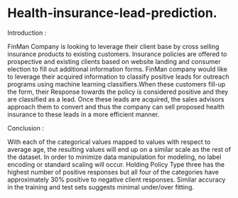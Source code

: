 # Health-insurance-lead-prediction.

Introduction :

FinMan Company is looking to leverage their client base by cross selling insurance products to existing customers. Insurance policies are offered to prospective and existing clients based on website landing and consumer election to fill out additional information forms. FinMan company would like to leverage their acquired information to classify positive leads for outreach programs using machine learning classifiers.When these customers fill-up the form, their Response towards the policy is considered positive and they are classified as a lead. Once these leads are acquired, the sales advisors approach them to convert and thus the company can sell proposed health insurance to these leads in a more efficient manner.

Conclusion :

With each of the categorical values mapped to values with respect to average age, the resulting values will end up on a similar scale as the rest of the dataset. In order to minimize data manipulation for modeling, no label encoding or standard scaling will occur. Holding Policy Type three has the highest number of positive responses but all four of the categories have approximately 30% positive to negative client responses. Similar accuracy in the training and test sets suggests minimal under/over fitting.
